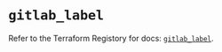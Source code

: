 # `gitlab_label`

Refer to the Terraform Registory for docs: [`gitlab_label`](https://registry.terraform.io/providers/gitlabhq/gitlab/16.4.0/docs/resources/label).
